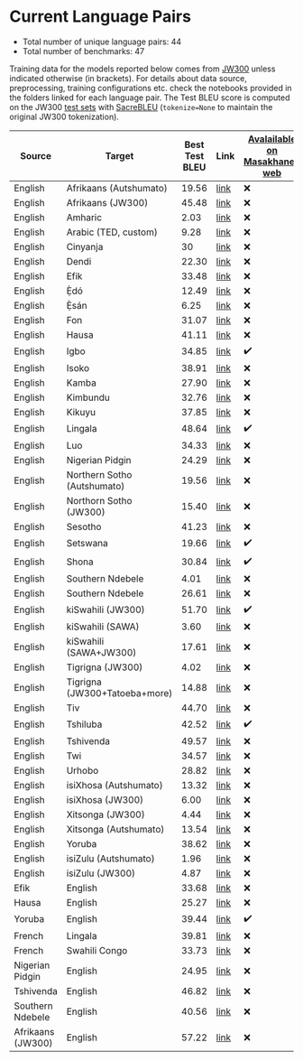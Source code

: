 # Current Language Pairs

- Total number of unique language pairs: 44
- Total number of benchmarks: 47

Training data for the models reported below comes from [JW300](http://opus.nlpl.eu/JW300.php) unless indicated otherwise (in brackets). For details about data source, preprocessing, training configurations etc. check the notebooks provided in the folders linked for each language pair.
The Test BLEU score is computed on the JW300 [test sets](https://github.com/masakhane-io/masakhane-mt/tree/master/jw300_utils/test) with [SacreBLEU](https://github.com/mjpost/sacrebleu) (`tokenize=None` to maintain the original JW300 tokenization). 

| Source | Target | Best Test BLEU | Link | [Avalailable on Masakhane-web](http://translate.masakhane.io/) |
---------|--------|-----------|------| ------|
| English | Afrikaans (Autshumato) | 19.56 | [link](https://github.com/masakhane-io/masakhane/tree/master/benchmarks/en-af/autshumato-baseline) |  :x: |
| English | Afrikaans (JW300) | 45.48 | [link](https://github.com/masakhane-io/masakhane/tree/master/benchmarks/en-af/jw300-baseline) | :x: |
| English | Amharic | 2.03 | [link](https://github.com/masakhane-io/masakhane/tree/master/benchmarks/en-am/jw300-amharic-baseline) | :x: |
| English | Arabic (TED, custom) | 9.28 | [link](https://github.com/masakhane-io/masakhane/tree/master/benchmarks/en-ar/jw300-tedtalk-baseline) | :x: |
| English | Cinyanja | 30 | [link](https://github.com/masakhane-io/masakhane-mt/tree/master/benchmarks/en-nya/jw-300-baseline) | :x: |
| English | Dendi | 22.30 | [link](https://github.com/Jamiil92/masakhane/tree/master/en-ddn/live.bible.is-baseline) | :x: |
| English | Efik | 33.48 | [link](https://github.com/masakhane-io/masakhane/tree/master/benchmarks/en-efi/jw300-baseline) | :x: |
| English | Ẹ̀dó | 12.49 | [link](https://github.com/masakhane-io/masakhane/tree/master/benchmarks/en-bin/jw300-baseline) | :x: |
| English | Ẹ̀sán | 6.25 | [link](https://github.com/masakhane-io/masakhane/tree/master/benchmarks/en-ish/jw300-baseline) | :x: |
| English | Fon | 31.07 | [link](https://github.com/masakhane-io/masakhane/tree/master/benchmarks/en-fon/jw300-baseline) | :x: |
| English | Hausa | 41.11 | [link](https://github.com/masakhane-io/masakhane/tree/master/benchmarks/en-ha/opus_en_ha_baseline) | :x: |
| English | Igbo | 34.85 | [link](https://github.com/masakhane-io/masakhane/tree/master/benchmarks/en-ig/jw300-baseline) | :heavy_check_mark: |
| English | Isoko | 38.91 | [link](https://github.com/masakhane-io/masakhane/tree/master/benchmarks/en-iso/jw300-baseline) | :x: |
| English | Kamba | 27.90 | [link](https://github.com/masakhane-io/masakhane-mt/tree/master/benchmarks/en-kam/tuned-jw300-baseline) | :x: |
| English | Kimbundu | 32.76 | [link](https://github.com/masakhane-io/masakhane/tree/master/benchmarks/en-kmb/jw300-baseline) | :x: |
| English | Kikuyu | 37.85  | [link](https://github.com/masakhane-io/masakhane-mt/tree/master/benchmarks/en-ki/tuned-jw300-baseline) | :x: |  
| English | Lingala | 48.64 | [link](https://github.com/masakhane-io/masakhane/tree/master/benchmarks/en-ln/jw300-baseline) | :heavy_check_mark: |
| English | Luo | 34.33 | [link](https://github.com/masakhane-io/masakhane-mt/tree/master/benchmarks/en-luo/fine-tuned-jw300-baseline) | :x: |
| English | Nigerian Pidgin |  24.29   | [link](https://github.com/masakhane-io/masakhane/tree/master/benchmarks/en-pcm/jw300-baseline) | :x: |
| English | Northern Sotho (Autshumato) | 19.56  | [link](https://github.com/masakhane-io/masakhane/tree/master/benchmarks/en-nso/autshumato-baseline) | :x: |
| English | Northorn Sotho (JW300) | 15.40 | [link](https://github.com/masakhane-io/masakhane/tree/master/benchmarks/en-nso/jw300-baseline) | :x: |
| English | Sesotho  | 41.23 | [link](https://github.com/masakhane-io/masakhane/tree/master/benchmarks/en-st) | :x: |
| English | Setswana |  19.66   | [link](https://github.com/masakhane-io/masakhane/tree/master/benchmarks/en-tn/autshumato-baseline) | :heavy_check_mark: |
| English | Shona | 30.84  | [link](https://github.com/masakhane-io/masakhane/tree/master/benchmarks/en-sn/jw300-shona-baseline) | :heavy_check_mark: |
| English | Southern Ndebele |  4.01 | [link](https://github.com/masakhane-io/masakhane/tree/master/benchmarks/en-nr/ari-jw300-baseline) | :x: |
| English | Southern Ndebele | 26.61  | [link](https://github.com/masakhane-io/masakhane/tree/master/benchmarks/en-nr/jw300-baseline) | :x: |
| English | kiSwahili (JW300) | 51.70  | [link](https://github.com/masakhane-io/masakhane/tree/master/benchmarks/en-sw/fine-tuned-jw300-baseline) | :heavy_check_mark: |
| English | kiSwahili (SAWA) | 3.60 | [link](https://github.com/masakhane-io/masakhane-mt/tree/master/benchmarks/en-sw/sawa-baseline) | :x: |
| English | kiSwahili (SAWA+JW300) | 17.61 | [link](https://github.com/masakhane-io/masakhane-mt/tree/master/benchmarks/en-sw/sawa%2Bjw300_baseline) | :x: |
| English | Tigrigna (JW300) | 4.02 | [link](https://github.com/masakhane-io/masakhane/tree/master/benchmarks/en-ti/jw300-tigrigna-baseline) | :x: |
| English | Tigrigna (JW300+Tatoeba+more) | 14.88  | [link](https://github.com/masakhane-io/masakhane/tree/master/benchmarks/en-ti/tigmix-baseline) | :x: |
| English | Tiv | 44.70 | [link](https://github.com/masakhane-io/masakhane/tree/master/benchmarks/en-tiv/jw300-baseline) | :x: |
| English | Tshiluba | 42.52 | [link](https://github.com/masakhane-io/masakhane/tree/master/benchmarks/en-lua/jw300-baseline) | :heavy_check_mark: |
| English | Tshivenda | 49.57 | [link](https://github.com/masakhane-io/masakhane-mt/tree/master/benchmarks/en-ve/jw300-baseline) | :x: |
| English | Twi | 34.57 | [link](https://github.com/masakhane-io/masakhane-mt/tree/master/benchmarks/en-twi/jw300-baseline) | :x: |
| English | Urhobo |  28.82   | [link](https://github.com/masakhane-io/masakhane/tree/master/benchmarks/en-urh/jw300-baseline) | :x: |
| English | isiXhosa (Autshumato) | 13.32 | [link](https://github.com/masakhane-io/masakhane/tree/master/benchmarks/en-xh/autshumato-baseline) | :x: |
| English | isiXhosa (JW300) | 6.00 | [link](https://github.com/masakhane-io/masakhane/tree/master/benchmarks/en-xh/jw300-baseline) | :x: |
| English | Xitsonga (JW300) |  4.44   | [link](https://github.com/masakhane-io/masakhane/tree/master/benchmarks/en-ts) | :x: |
| English | Xitsonga (Autshumato) | 13.54 | [link](https://github.com/masakhane-io/masakhane/tree/master/benchmarks/en-ts/autshumato-baseline) | :x: |
| English | Yoruba |  38.62   | [link](https://github.com/masakhane-io/masakhane/tree/master/benchmarks/en-yo/jw300-baseline-improve) | :x: |
| English | isiZulu (Autshumato) |  1.96   | [link](https://github.com/masakhane-io/masakhane/tree/master/benchmarks/en-zu/autshumato-baseline) | :x: |
| English | isiZulu (JW300)|  4.87 | [link](https://github.com/masakhane-io/masakhane-mt/tree/master/benchmarks/en-zu/jw300-baseline) | :x: |
| Efik | English | 33.68 | [link](https://github.com/masakhane-io/masakhane/tree/master/benchmarks/efi-en/jw300-baseline) | :x: |
| Hausa | English | 25.27 | [link](https://github.com/masakhane-io/masakhane/tree/master/benchmarks/ha-en/opus_ha_en_baseline) | :x: |
| Yoruba  | English |  39.44   | [link](https://github.com/masakhane-io/masakhane/tree/master/benchmarks/yo-en/jw300-baseline) | :heavy_check_mark: |
| French | Lingala | 39.81 | [link](https://github.com/masakhane-io/masakhane/tree/master/benchmarks/fr-ln/french-lingala-baseline) | :x: |
| French | Swahili Congo | 33.73 | [link](https://github.com/masakhane-io/masakhane/tree/master/benchmarks/fr-swc/french-swahili_drc_baseline) | :x: |
| Nigerian Pidgin | English | 24.95 | [link](https://github.com/masakhane-io/masakhane-mt/tree/master/benchmarks/pcm-en/jw300-baseline) | :x: |
| Tshivenda | English | 46.82 | [link](https://github.com/masakhane-io/masakhane-mt/tree/master/benchmarks/ve-en/jw300-baseline) | :x: |
| Southern Ndebele | English | 40.56 | [link](https://github.com/masakhane-io/masakhane-mt/tree/master/benchmarks/nr-en/jw300-baseline) | :x: |
| Afrikaans (JW300) | English | 57.22 | [link](https://github.com/masakhane-io/masakhane-mt/tree/master/benchmarks/af-en/jw300-baseline) | :x: |

